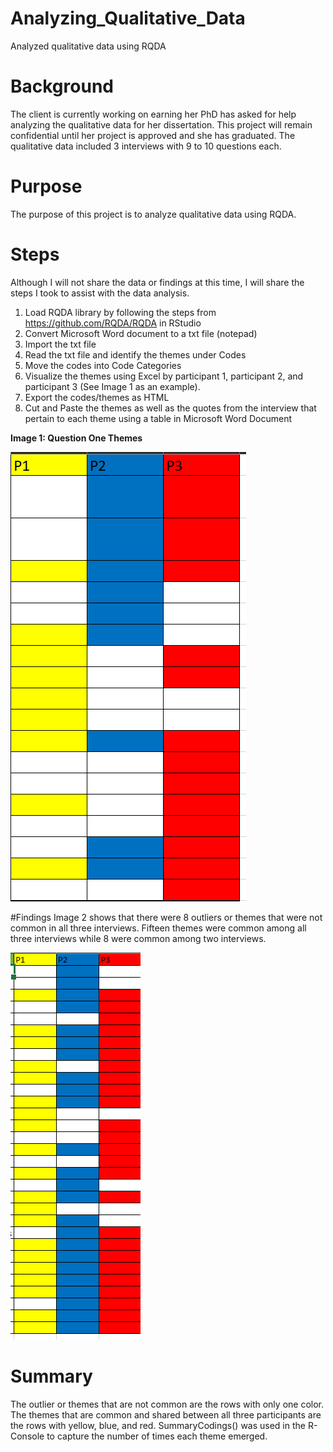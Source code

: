 # Analyzing_Qualitative_Data
Analyzed qualitative data using RQDA

# Background
The client is currently working on earning her PhD has asked for help analyzing the qualitative data for her dissertation. This project will remain confidential until her project is approved and she has graduated.  The qualitative data included 3 interviews with 9 to 10  questions each. 

# Purpose
The purpose of this project is to analyze qualitative data using RQDA. 

# Steps
Although I will not share the data or findings at this time, I will share the steps I took to assist with the data analysis.
1. Load RQDA library by following the steps from https://github.com/RQDA/RQDA in RStudio
2. Convert Microsoft Word document to a txt file (notepad)
3. Import the txt file
4. Read the txt file and identify the themes under Codes
5. Move the codes into Code Categories
6. Visualize the themes using Excel by participant 1, participant 2, and participant 3 (See Image 1 as an example).
7. Export the codes/themes as HTML
8. Cut and Paste the themes as well as the quotes from the interview that pertain to each theme using a table  in Microsoft Word Document

**Image 1: Question One Themes**

![themes.PNG](https://github.com/SindieCastro/Analyzing_Qualitative_Data/blob/main/Images/themes.PNG?raw=true)

#Findings
Image 2 shows that there were 8 outliers or themes that were not common in all three interviews. Fifteen themes were common among all three interviews while 8 were common among two interviews. 

![all_themes.PNG](https://github.com/SindieCastro/Analyzing_Qualitative_Data/blob/main/Images/all%20themes.PNG?raw=true)
# Summary
The outlier or themes that are not common are the rows with only one color. The themes that are common and shared between all three participants are the rows with yellow, blue, and red. SummaryCodings() was used in the R-Console to capture the number of times each theme emerged.  
